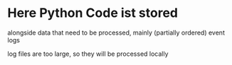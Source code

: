 # Here Python Code ist stored

alongside data that need to be processed, mainly (partially ordered) event logs

log files are too large, so they will be processed locally
